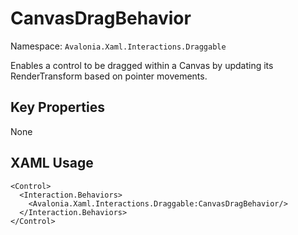 # CanvasDragBehavior

Namespace: `Avalonia.Xaml.Interactions.Draggable`

Enables a control to be dragged within a Canvas by updating its RenderTransform based on pointer movements.



## Key Properties
None

## XAML Usage
```xaml
<Control>
  <Interaction.Behaviors>
    <Avalonia.Xaml.Interactions.Draggable:CanvasDragBehavior/>
  </Interaction.Behaviors>
</Control>
```
